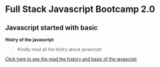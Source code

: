 # Full Stack Javascript Bootcamp 2.0

## Javascript started with basic

**Histry of the javascript**

>KIndly read all the histry about javascript

[Click here to see the read the history and basic of the javascript](./index_script.js)

